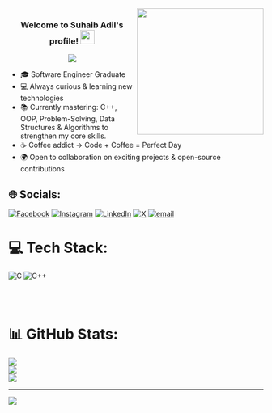 <img width="250" align="right" src="https://c.tenor.com/_DOBjnGspYAAAAAM/code-coding.gif">

<h3 align="center">
  Welcome to Suhaib Adil's profile!
  <img src="https://media.giphy.com/media/hvRJCLFzcasrR4ia7z/giphy.gif" width="28">
</h3>

<!-- Typing SVG by DenverCoder1 - https://github.com/DenverCoder1/readme-typing-svg -->
<p align="center">
  <a href="https://github.com/DenverCoder1/readme-typing-svg">
    <img src="https://readme-typing-svg.herokuapp.com/?lines=Software%20Engineer;Always%20learning%20new%20things&font=Fira%20Code&center=true&width=440&height=45&color=f75c7e&vCenter=true&size=22">
  </a>
</p>


- 🎓 Software Engineer Graduate  
- 💻 Always curious & learning new technologies  
- 📚 Currently mastering: C++, OOP, Problem-Solving, Data Structures & Algorithms to strengthen my core skills.  
- ☕ Coffee addict → Code + Coffee = Perfect Day  
- 🌍 Open to collaboration on exciting projects & open-source contributions  

  

## 🌐 Socials:
[![Facebook](https://img.shields.io/badge/Facebook-%231877F2.svg?logo=Facebook&logoColor=white)](https://facebook.com/https://web.facebook.com/suhaib.adel.617850/) [![Instagram](https://img.shields.io/badge/Instagram-%23E4405F.svg?logo=Instagram&logoColor=white)](https://instagram.com/https://instagram.com/suhaibadill) [![LinkedIn](https://img.shields.io/badge/LinkedIn-%230077B5.svg?logo=linkedin&logoColor=white)](https://linkedin.com/in/https://linkedin.com/in/suhaibadill) [![X](https://img.shields.io/badge/X-black.svg?logo=X&logoColor=white)](https://x.com/https://twitter.com/suhaibadill) [![email](https://img.shields.io/badge/Email-D14836?logo=gmail&logoColor=white)](mailto:suhaibadill11@gmail.com) 



# 💻 Tech Stack:
![C](https://img.shields.io/badge/c-%2300599C.svg?style=for-the-badge&logo=c&logoColor=white) ![C++](https://img.shields.io/badge/c++-%2300599C.svg?style=for-the-badge&logo=c%2B%2B&logoColor=white)

<br><br>


# 📊 GitHub Stats:
![](https://github-readme-stats.vercel.app/api?username=suhaibadill&theme=dark&hide_border=false&include_all_commits=false&count_private=false)<br/>
![](https://nirzak-streak-stats.vercel.app/?user=suhaibadill&theme=dark&hide_border=false)<br/>
![](https://github-readme-stats.vercel.app/api/top-langs/?username=suhaibadill&theme=dark&hide_border=false&include_all_commits=false&count_private=false&layout=compact)


---
[![](https://visitcount.itsvg.in/api?id=suhaibadill&icon=0&color=0)](https://visitcount.itsvg.in)

<!-- Proudly created with GPRM ( https://gprm.itsvg.in ) -->
